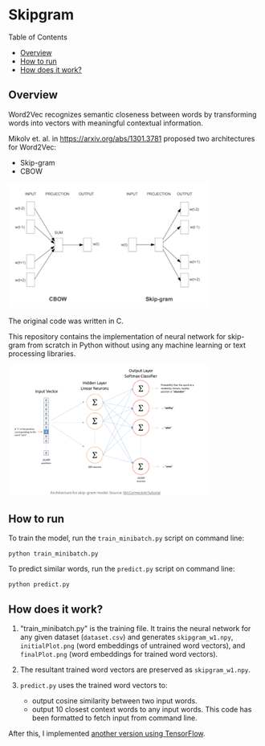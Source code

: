 # Skipgram

Table of Contents
  * [Overview](#overview)
  * [How to run](#how-to-run)
  * [How does it work?](#how-does-it-work-)

## Overview
Word2Vec recognizes semantic closeness between words by transforming words into vectors with meaningful contextual information.

Mikolv et. al. in https://arxiv.org/abs/1301.3781 proposed two architectures for Word2Vec:
- Skip-gram
- CBOW

<img src="./res/imgs/models.png" alt="models" width="400"/>


The original code was written in C.

This repository contains the implementation of neural network for skip-gram from scratch in Python without using any machine learning or text processing libraries.

<img src="./res/imgs/skipgram.png" alt="skipgram" width="400"/>

## How to run
  To train the model, run the `train_minibatch.py` script on command line:
  ```
  python train_minibatch.py
  ```

  To predict similar words, run the `predict.py` script on command line:
  ```
  python predict.py
  ```

## How does it work?
1. "train_minibatch.py" is the training file. It trains the neural network for any given dataset (`dataset.csv`) and generates `skipgram_w1.npy`, `initialPlot.png` (word embeddings of untrained word vectors), and `finalPlot.png` (word embeddings for trained word vectors).

2. The resultant trained word vectors  are preserved as `skipgram_w1.npy`.

3. `predict.py` uses the trained word vectors to:
    - output cosine similarity between two input words.
    - output 10 closest context words to any input words. This code has been formatted to fetch input from command line.

After this, I implemented [another version using TensorFlow](https://github.com/rajshrivastava/Word-embeddings).
